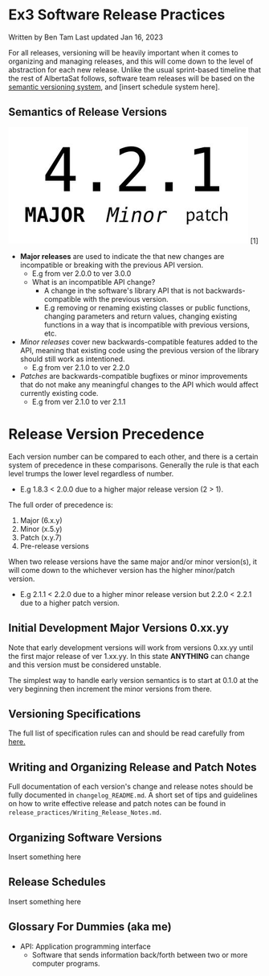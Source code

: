 # Ex3 Software Release Practices
Written by Ben Tam
Last updated Jan 16, 2023


For all releases, versioning will be heavily important when it comes to organizing and managing releases, and this will come down to the level of abstraction for each new release. Unlike the usual sprint-based timeline that the rest of AlbertaSat follows, software team releases will be based on the [semantic versioning system](https://semver.org/ "Semantic Versioning Homepage"), and [insert schedule system here].


## Semantics of Release Versions

![Semantic Versioning System](Images/semantic_versioning_system.png)
[1]

- **Major releases** are used to indicate the that new changes are incompatible or breaking with the previous API version.
  - E.g from ver 2.0.0 to ver 3.0.0
  - What is an incompatible API change?
    - A change in the software's library API that is not backwards-compatible with the previous version.
    - E.g removing or renaming existing classes or public functions, changing parameters and return values, changing existing functions in a way that is incompatible with previous versions, etc.
- *Minor releases* cover new backwards-compatible features added to the API, meaning that existing code using the previous version of the library should still work as intentioned. 
  - E.g from ver 2.1.0 to ver 2.2.0
- _Patches_ are backwards-compatible bugfixes or minor improvements that do not make any meaningful changes to the API which would affect currently existing code.
  - E.g from ver 2.1.0 to ver 2.1.1


# Release Version Precedence
Each version number can be compared to each other, and there is a certain system of precedence in these comparisons. Generally the rule is that each level trumps the lower level regardless of number.
- E.g 1.8.3 < 2.0.0  due to a higher major release version (2 > 1).

The full order of precedence is:
1. Major (6.x.y)
2. Minor (x.5.y)
3. Patch (x.y.7)
4. Pre-release versions

When two release versions have the same major and/or minor version(s), it will come down to the whichever version has the higher minor/patch version.
- E.g 2.1.1 < 2.2.0 due to a higher minor release version but 2.2.0 < 2.2.1 due to a higher patch version.

## Initial Development Major Versions 0.xx.yy
Note that early development versions will work from versions 0.xx.yy until the first major release of ver 1.xx.yy. In this state **ANYTHING** can change and this version must be considered unstable.

The simplest way to handle early version semantics is to start at 0.1.0 at the very beginning then increment the minor versions from there.

## Versioning Specifications
The full list of specification rules can and should be read carefully from [here.](https://semver.org/#semantic-versioning-specification-semver)

## Writing and Organizing Release and Patch Notes
Full documentation of each version's change and release notes should be fully documented in ``changelog_README.md``. A short set of tips and guidelines on how to write effective release and patch notes can be found in ```release_practices/Writing_Release_Notes.md```.

## Organizing Software Versions
Insert something here

## Release Schedules 
Insert something here

## Glossary For Dummies (aka me)
 - API: Application programming interface
    - Software that sends information back/forth between two or more computer programs.




